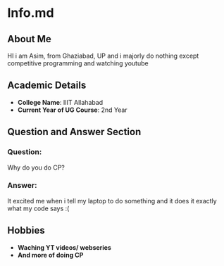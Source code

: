# Info.md

## About Me
HI i am Asim, from Ghaziabad, UP and i majorly do nothing except competitive programming and watching youtube
## Academic Details
- **College Name**: IIIT Allahabad
- **Current Year of UG Course**: 2nd Year  

## Question and Answer Section
### Question:
Why do you do CP?

### Answer:
It excited me when i tell my laptop to do something and it does it exactly what my code says :(

## Hobbies
- **Waching YT videos/ webseries**
- **And more of doing CP**